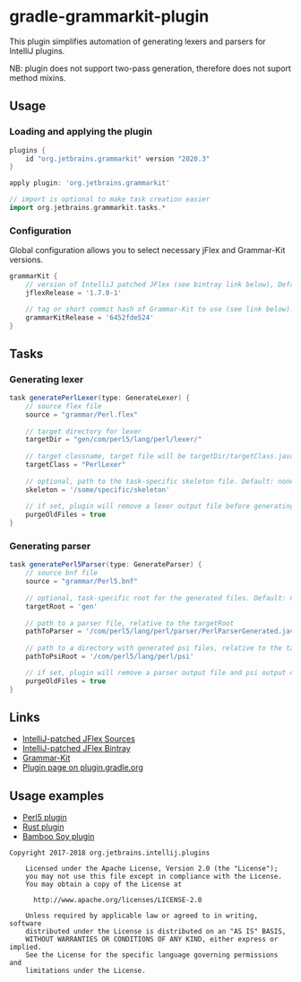 # gradle-grammarkit-plugin

This plugin simplifies automation of generating lexers and parsers for IntelliJ plugins.

NB: plugin does not support two-pass generation, therefore does not suport method mixins.

 
## Usage

### Loading and applying the plugin

```groovy
plugins {
    id "org.jetbrains.grammarkit" version "2020.3"
}

apply plugin: 'org.jetbrains.grammarkit'

// import is optional to make task creation easier
import org.jetbrains.grammarkit.tasks.*
```

### Configuration
Global configuration allows you to select necessary jFlex and Grammar-Kit versions.
```groovy
grammarKit {
    // version of IntelliJ patched JFlex (see bintray link below), Default is 1.7.0-1 
    jflexRelease = '1.7.0-1'

    // tag or short commit hash of Grammar-Kit to use (see link below). Default is 2020.1
    grammarKitRelease = '6452fde524'
}
```

## Tasks
### Generating lexer
```groovy
task generatePerlLexer(type: GenerateLexer) {
    // source flex file
    source = "grammar/Perl.flex"
    
    // target directory for lexer
    targetDir = "gen/com/perl5/lang/perl/lexer/"
    
    // target classname, target file will be targetDir/targetClass.java
    targetClass = "PerlLexer"
    
    // optional, path to the task-specific skeleton file. Default: none
    skeleton = '/some/specific/skeleton'
    
    // if set, plugin will remove a lexer output file before generating new one. Default: false
    purgeOldFiles = true
}
```

### Generating parser
```groovy
task generatePerl5Parser(type: GenerateParser) {
    // source bnf file
    source = "grammar/Perl5.bnf"
    
    // optional, task-specific root for the generated files. Default: none
    targetRoot = 'gen'
    
    // path to a parser file, relative to the targetRoot  
    pathToParser = '/com/perl5/lang/perl/parser/PerlParserGenerated.java'
    
    // path to a directory with generated psi files, relative to the targetRoot 
    pathToPsiRoot = '/com/perl5/lang/perl/psi'

    // if set, plugin will remove a parser output file and psi output directory before generating new ones. Default: false
    purgeOldFiles = true
}
```

## Links

* [IntelliJ-patched JFlex Sources](https://github.com/JetBrains/intellij-deps-jflex)
* [IntelliJ-patched JFlex Bintray](https://bintray.com/jetbrains/intellij-third-party-dependencies/jflex)
* [Grammar-Kit](https://github.com/JetBrains/Grammar-Kit)
* [Plugin page on plugin.gradle.org](https://plugins.gradle.org/plugin/org.jetbrains.grammarkit)

## Usage examples

* [Perl5 plugin](https://github.com/Camelcade/Perl5-IDEA/blob/master/build.gradle)
* [Rust plugin](https://github.com/intellij-rust/intellij-rust/blob/master/build.gradle.kts)
* [Bamboo Soy plugin](https://github.com/google/bamboo-soy/blob/master/build.gradle)

```
Copyright 2017-2018 org.jetbrains.intellij.plugins

    Licensed under the Apache License, Version 2.0 (the "License");
    you may not use this file except in compliance with the License.
    You may obtain a copy of the License at

      http://www.apache.org/licenses/LICENSE-2.0

    Unless required by applicable law or agreed to in writing, software
    distributed under the License is distributed on an "AS IS" BASIS,
    WITHOUT WARRANTIES OR CONDITIONS OF ANY KIND, either express or implied.
    See the License for the specific language governing permissions and
    limitations under the License.

```

